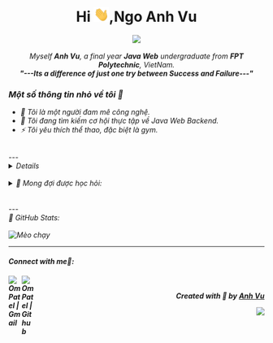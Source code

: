 
<h1 align="center">Hi <img src="https://raw.githubusercontent.com/ABSphreak/ABSphreak/master/gifs/Hi.gif" width="30px">,Ngo Anh Vu</h1>
<p align="center">
  <a href="https://github.com/Ratheshan03/readme-typing-svg"><img src="https://readme-typing-svg.herokuapp.com?lines=BackEnd+Web+Developer&center=true&width=500&height=50"></a>
</p>

<p align="center">
  <em>
    Myself <b>Anh Vu</b>, a final year <b>Java Web</b> undergraduate from <b>FPT Polytechnic</b>, VietNam.<br>
  <b><i>"---Its a difference of just one try between Success and Failure---"</i></b>
</p>

<h3>Một số thông tin nhỏ về tôi 🧑</h3>

- 🧞 Tôi là một người đam mê công nghệ.
- 🔭 Tôi đang tìm kiếm cơ hội thực tập về Java Web Backend.
- ⚡ Tôi yêu thích thể thao, đặc biệt là gym.
<br>
---

<details
  ✨ Công nghệ đang sử dụng:

   <br>
<code><a href="https://www.oracle.com/java/" target="_blank"><img height="30" src="https://www.vectorlogo.zone/logos/java/java-icon.svg"></a></code>
<code><a href="https://spring.io/projects/spring-boot" target="_blank"><img width="30" src="https://github.com/leungwensen/svg-icon/raw/master/dist/svg/logos/spring.svg"/></a></code>
<code><a href="https://en.wikipedia.org/wiki/Microsoft_SQL_Server" target="_blank"><img width="30" src="https://img.icons8.com/color/480/microsoft-sql-server.png"/></a></code>
<code><a href="https://www.w3schools.com/html/" target="_blank"><img height="30" src="https://www.vectorlogo.zone/logos/w3_html5/w3_html5-icon.svg"></a></code>
<code><a href="https://www.w3schools.com/css/" target="_blank"><img height="30" src="https://raw.githubusercontent.com/devicons/devicon/master/icons/css3/css3-original.svg"></a></code>
<code><a href="https://www.javascript.com/" target="_blank"><img height="30" src="https://raw.githubusercontent.com/devicons/devicon/master/icons/javascript/javascript-plain.svg"></a></code>
<code><a href="https://getbootstrap.com/" target="_blank"><img height="30" src="https://upload.wikimedia.org/wikipedia/commons/thumb/b/b2/Bootstrap_logo.svg/512px-Bootstrap_logo.svg.png?20210507000024"></a></code>
</details>
<br>

<details>
  <summary>🌱 Mong đợi được học hỏi:</summary>

   <br>
<code><a href="https://angular.io/" target="_blank"><img width="30" src="https://github.com/leungwensen/svg-icon/raw/master/dist/svg/logos/angular-icon.svg"/></a></code>
<code><a href="https://reactnative.dev/" target="_blank"><img height="30" src="https://www.vectorlogo.zone/logos/reactjs/reactjs-icon.svg"></a></code>
</details>
<br>

<br> 
---

<summary>
 📔 GitHub Stats:
</summary>
<br>

<img class="cat" src="https://media.giphy.com/media/JIX9t2j0ZTN9S/giphy.gif" alt="Mèo chạy">


---

<h4> Connect with me🤝: <h4>
  </hr>
  <a href="mailto:ngoanhvu0905@gmail.com">
    <img align="left" alt="Om Patel | Gmail" width="26px" src="https://www.vectorlogo.zone/logos/gmail/gmail-icon.svg" />
  </a>
   <a href="https://github.com/misterbin05">
    <img align="left" alt="Om Patel | Github" width="26px" src="https://www.vectorlogo.zone/logos/github/github-tile.svg" />
  </a>
  <br>
  
<p align="right">Created with 🧡 by <a href="https://github.com/misterbin05">Anh Vu</a></p>
<p align="right"><img src="https://komarev.com/ghpvc/?username=AnhVu&label=Profile%20views&color=0e75b6&style=flat"/></p>
